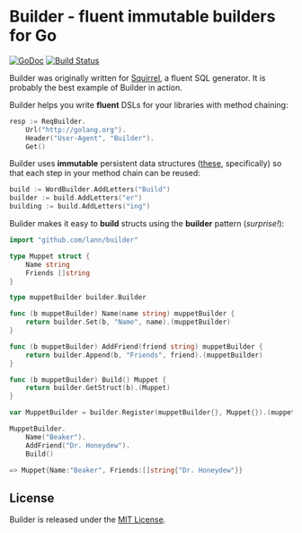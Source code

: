 # Builder - fluent immutable builders for Go

[![GoDoc](https://godoc.org/github.com/lann/builder?status.png)](https://godoc.org/github.com/lann/builder)
[![Build Status](https://travis-ci.org/lann/builder.png?branch=master)](https://travis-ci.org/lann/builder)

Builder was originally written for
[Squirrel](https://github.com/lann/squirrel), a fluent SQL generator. It
is probably the best example of Builder in action.

Builder helps you write **fluent** DSLs for your libraries with method chaining:

```go
resp := ReqBuilder.
    Url("http://golang.org").
    Header("User-Agent", "Builder").
    Get()
```

Builder uses **immutable** persistent data structures
([these](https://github.com/mndrix/ps), specifically)
so that each step in your method chain can be reused:

```go
build := WordBuilder.AddLetters("Build")
builder := build.AddLetters("er")
building := build.AddLetters("ing")
```

Builder makes it easy to **build** structs using the **builder** pattern
(*surprise!*):

```go
import "github.com/lann/builder"

type Muppet struct {
    Name string
    Friends []string
}

type muppetBuilder builder.Builder

func (b muppetBuilder) Name(name string) muppetBuilder {
    return builder.Set(b, "Name", name).(muppetBuilder)
}

func (b muppetBuilder) AddFriend(friend string) muppetBuilder {
    return builder.Append(b, "Friends", friend).(muppetBuilder)
}

func (b muppetBuilder) Build() Muppet {
    return builder.GetStruct(b).(Muppet)
}

var MuppetBuilder = builder.Register(muppetBuilder{}, Muppet{}).(muppetBuilder)
```
```go
MuppetBuilder.
    Name("Beaker").
    AddFriend("Dr. Honeydew").
    Build()

=> Muppet{Name:"Beaker", Friends:[]string{"Dr. Honeydew"}}
```

## License

Builder is released under the
[MIT License](http://www.opensource.org/licenses/MIT).
